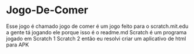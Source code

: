 # Jogo-De-Comer
Esse jogo é chamado jogo de comer é um jogo feito para o scratch.mit.edu a gente tá jogando ele porque isso é o readme.md Scratch é um programa jogado em Scratch 1 Scratch 2 então eu resolvi criar um aplicativo de html para APK
